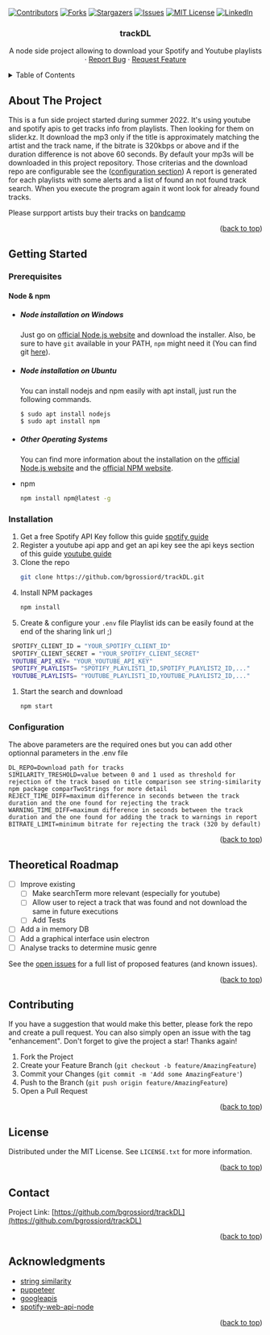 


<!-- PROJECT SHIELDS -->
<!--
*** I'm using markdown "reference style" links for readability.
*** Reference links are enclosed in brackets [ ] instead of parentheses ( ).
*** See the bottom of this document for the declaration of the reference variables
*** for contributors-url, forks-url, etc. This is an optional, concise syntax you may use.
*** https://www.markdownguide.org/basic-syntax/#reference-style-links
-->
[![Contributors][contributors-shield]][contributors-url]
[![Forks][forks-shield]][forks-url]
[![Stargazers][stars-shield]][stars-url]
[![Issues][issues-shield]][issues-url]
[![MIT License][license-shield]][license-url]
[![LinkedIn][linkedin-shield]][linkedin-url]


<h3 align="center">trackDL</h3>

  <p align="center">
    A node side project allowing to download your Spotify and Youtube playlists
    <br />
    ·
    <a href="https://github.com/bgrossiord/trackDL/issues">Report Bug</a>
    ·
    <a href="https://github.com/bgrossiord/trackDL/issues">Request Feature</a>
  </p>
</div>



<!-- TABLE OF CONTENTS -->
<details>
  <summary>Table of Contents</summary>
  <ol>
    <li>
      <a href="#about-the-project">About The Project</a>
    </li>
    <li>
      <a href="#getting-started">Getting Started</a>
      <ul>
        <li><a href="#prerequisites">Prerequisites</a></li>
        <li><a href="#installation">Installation</a></li>
        <li><a href="#configuration">Configuration</a></li>
      </ul>
    </li>
    <li><a href="#roadmap">Roadmap</a></li>
    <li><a href="#contributing">Contributing</a></li>
    <li><a href="#license">License</a></li>
    <li><a href="#contact">Contact</a></li>
    <li><a href="#acknowledgments">Acknowledgments</a></li>
  </ol>
</details>



<!-- ABOUT THE PROJECT -->
## About The Project

This is a fun side project started during summer 2022. It's using youtube and spotify apis to get tracks info from playlists.
Then looking for them on slider.kz.
It download the mp3 only if the title is approximately matching the artist and the track name, if the bitrate is 320kbps or above and if the duration difference is not above 60 seconds.
By default your mp3s will be downloaded in this project repository.
Those criterias and the download repo are configurable see the (<a href="#configuration">configuration section</a>)
A report is generated for each playlists with some alerts and a list of found an not found track search.
When you execute the program again it wont look for already found tracks.

Please surpport artists buy their tracks on [bandcamp](https://bandcamp.com/)

<p align="right">(<a href="#readme-top">back to top</a>)</p>


<!-- GETTING STARTED -->
## Getting Started

### Prerequisites

#### Node & npm
- ##### Node installation on Windows

  Just go on [official Node.js website](https://nodejs.org/) and download the installer.
Also, be sure to have `git` available in your PATH, `npm` might need it (You can find git [here](https://git-scm.com/)).

- ##### Node installation on Ubuntu

  You can install nodejs and npm easily with apt install, just run the following commands.

      $ sudo apt install nodejs
      $ sudo apt install npm

- ##### Other Operating Systems
  You can find more information about the installation on the [official Node.js website](https://nodejs.org/) and the [official NPM website](https://npmjs.org/).

* npm
  ```sh
  npm install npm@latest -g
  ```

### Installation

1. Get a free Spotify API Key follow this guide [spotify guide](https://developer.spotify.com/documentation/general/guides/authorization/app-settings/)
2. Register a youtube api app and get an api key see the api keys section of this guide [youtube guide](https://developers.google.com/youtube/registering_an_application)
3. Clone the repo
   ```sh
   git clone https://github.com/bgrossiord/trackDL.git
   ```
4. Install NPM packages
   ```sh
   npm install
   ```
5. Create & configure your `.env` file
Playlist ids can be easily found at the end of the sharing link url ;)
  ```sh
   SPOTIFY_CLIENT_ID = "YOUR_SPOTIFY_CLIENT_ID"
   SPOTIFY_CLIENT_SECRET = "YOUR_SPOTIFY_CLIENT_SECRET"
   YOUTUBE_API_KEY= "YOUR_YOUTUBE_API_KEY"
   SPOTIFY_PLAYLISTS= "SPOTIFY_PLAYLIST1_ID,SPOTIFY_PLAYLIST2_ID,..."
   YOUTUBE_PLAYLISTS= "YOUTUBE_PLAYLIST1_ID,YOUTUBE_PLAYLIST2_ID,..."
   ```
1. Start the search and download 
   ```sh
   npm start
   ```

### Configuration
The above parameters are the required ones but you can add other optionnal parameters in the .env file
   ```
  DL_REPO=Download path for tracks
  SIMILARITY_TRESHOLD=value between 0 and 1 used as threshold for rejection of the track based on title comparison see string-similarity npm package comparTwoStrings for more detail
  REJECT_TIME_DIFF=maximum difference in seconds between the track duration and the one found for rejecting the track
  WARNING_TIME_DIFF=maximum difference in seconds between the track duration and the one found for adding the track to warnings in report
  BITRATE_LIMIT=minimum bitrate for rejecting the track (320 by default)
   ```

<p align="right">(<a href="#readme-top">back to top</a>)</p>

<!-- ROADMAP -->
## Theoretical Roadmap

- [ ] Improve existing 
    - [ ] Make searchTerm more relevant (especially for youtube)
    - [ ] Allow user to reject a track that was found and not download the same in future executions
    - [ ] Add Tests
- [ ] Add a in memory DB
- [ ] Add a graphical interface usin electron
- [ ] Analyse tracks to determine music genre

See the [open issues](https://github.com/bgrossiord/trackDL/issues) for a full list of proposed features (and known issues).

<p align="right">(<a href="#readme-top">back to top</a>)</p>



<!-- CONTRIBUTING -->
## Contributing

If you have a suggestion that would make this better, please fork the repo and create a pull request. You can also simply open an issue with the tag "enhancement".
Don't forget to give the project a star! Thanks again!

1. Fork the Project
2. Create your Feature Branch (`git checkout -b feature/AmazingFeature`)
3. Commit your Changes (`git commit -m 'Add some AmazingFeature'`)
4. Push to the Branch (`git push origin feature/AmazingFeature`)
5. Open a Pull Request

<p align="right">(<a href="#readme-top">back to top</a>)</p>



<!-- LICENSE -->
## License

Distributed under the MIT License. See `LICENSE.txt` for more information.

<p align="right">(<a href="#readme-top">back to top</a>)</p>



<!-- CONTACT -->
## Contact

Project Link: [https://github.com/bgrossiord/trackDL](https://github.com/bgrossiord/trackDL)

<p align="right">(<a href="#readme-top">back to top</a>)</p>



<!-- ACKNOWLEDGMENTS -->
## Acknowledgments

* [string similarity](https://www.npmjs.com/package/string-similarity)
* [puppeteer](https://github.com/puppeteer/puppeteer)
* [googleapis](https://www.npmjs.com/package/googleapis)
* [spotify-web-api-node](https://www.npmjs.com/package/spotify-web-api-node)


<p align="right">(<a href="#readme-top">back to top</a>)</p>



<!-- MARKDOWN LINKS & IMAGES -->
<!-- https://www.markdownguide.org/basic-syntax/#reference-style-links -->
[contributors-shield]: https://img.shields.io/github/contributors/bgrossiord/trackDL.svg?style=for-the-badge
[contributors-url]: https://github.com/bgrossiord/trackDL/graphs/contributors
[forks-shield]: https://img.shields.io/github/forks/bgrossiord/trackDL.svg?style=for-the-badge
[forks-url]: https://github.com/bgrossiord/trackDL/network/members
[stars-shield]: https://img.shields.io/github/stars/bgrossiord/trackDL.svg?style=for-the-badge
[stars-url]: https://github.com/bgrossiord/trackDL/stargazers
[issues-shield]: https://img.shields.io/github/issues/bgrossiord/trackDL.svg?style=for-the-badge
[issues-url]: https://github.com/bgrossiord/trackDL/issues
[license-shield]: https://img.shields.io/github/license/bgrossiord/trackDL.svg?style=for-the-badge
[license-url]: https://github.com/bgrossiord/trackDL/blob/master/LICENSE.txt
[linkedin-shield]: https://img.shields.io/badge/-LinkedIn-black.svg?style=for-the-badge&logo=linkedin&colorB=555
[linkedin-url]: https://linkedin.com/in/benjamin-grossiord-62505176
[product-screenshot]: images/screenshot.png